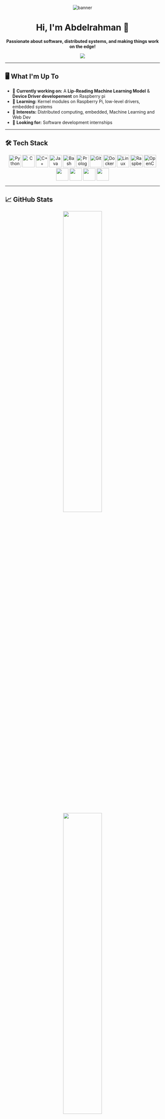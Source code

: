 <!-- Banner (optional, but looks cool!) -->
<p align="center">
  <img src="https://capsule-render.vercel.app/api?type=waving&color=0:F7971E,100:FFD200&height=160&section=header&text=Abdelrahman%20ElShafay&fontAlign=50&fontAlignY=40&fontSize=40&desc=Software%20%7C%20ML%20%7C%20Full%20Stack%20%7C%20Embedded&descSize=20&descAlign=60" alt="banner"/>
</p>

<h1 align="center">Hi, I'm Abdelrahman 👋</h1>

<p align="center">
  <b>Passionate about software, distributed systems, and making things work on the edge!</b>
</p>

<p align="center">
  <img src="https://readme-typing-svg.herokuapp.com?color=36BCF7&lines=Computer+Science+Student;Embedded+Systems+Enthusiast;Always+Learning+New+Tech!"/>
</p>

---

## 🖥️ What I'm Up To

- 🔨 **Currently working on:** A **Lip-Reading Machine Learning Model** & **Device Driver developement** on Raspberry pi 
- 🌱 **Learning:** Kernel modules on Raspberry Pi, low-level drivers, embedded systems  
- 👀 **Interests:** Distributed computing, embedded, Machine Learning and Web Dev  
- 💼 **Looking for:** Software development internships

---

## 🛠️ Tech Stack

<div align="center">
  <img src="https://cdn.jsdelivr.net/gh/devicons/devicon/icons/python/python-original.svg" width="40" alt="Python"/>
  <img src="https://cdn.jsdelivr.net/gh/devicons/devicon/icons/c/c-original.svg" width="40" alt="C"/>
  <img src="https://cdn.jsdelivr.net/gh/devicons/devicon/icons/cplusplus/cplusplus-original.svg" width="40" alt="C++"/>
  <img src="https://cdn.jsdelivr.net/gh/devicons/devicon/icons/java/java-original.svg" width="40" alt="Java"/>
  <img src="https://cdn.jsdelivr.net/gh/devicons/devicon/icons/bash/bash-original.svg" width="40" alt="Bash"/>
  <img src="https://cdn.jsdelivr.net/gh/devicons/devicon/icons/prolog/prolog-original.svg" width="40" alt="Prolog"/>
  <img src="https://cdn.jsdelivr.net/gh/devicons/devicon/icons/git/git-original.svg" width="40" alt="Git"/>
  <img src="https://cdn.jsdelivr.net/gh/devicons/devicon/icons/docker/docker-original.svg" width="40" alt="Docker"/>
  <img src="https://cdn.jsdelivr.net/gh/devicons/devicon/icons/linux/linux-original.svg" width="40" alt="Linux"/>
  <img src="https://cdn.jsdelivr.net/gh/devicons/devicon/icons/raspberrypi/raspberrypi-original.svg" width="40" alt="Raspberry Pi"/>
  <img src="https://cdn.jsdelivr.net/gh/devicons/devicon/icons/opencv/opencv-original.svg" width="40" alt="OpenCV"/>
  <img src="https://cdn.jsdelivr.net/gh/devicons/devicon/icons/azuresqldatabase/azuresqldatabase-original.svg" width="40"/>
  <img src="https://cdn.jsdelivr.net/gh/devicons/devicon@latest/icons/nodejs/nodejs-original-wordmark.svg" width="40"/>
  <img src="https://cdn.jsdelivr.net/gh/devicons/devicon@latest/icons/javascript/javascript-original.svg"  width="40"/>
  <img src="https://cdn.jsdelivr.net/gh/devicons/devicon@latest/icons/typescript/typescript-original.svg"  width="40"/>               
</div>

---

## 📈 GitHub Stats

<p align="center">
  <img src="https://github-readme-stats.vercel.app/api?username=abdelshafei&show_icons=true&theme=chartreuse-dark" height="50%">
  <img src="https://github-readme-stats.vercel.app/api/top-langs/?username=abdelshafei&layout=compact&theme=radical" height="50%"/>
  <img src="https://streak-stats.demolab.com/?user=abdelshafei&theme=black-ice&date_format=M%20j%5B%2C%20Y%5D" width="60%" height="50%"/>
</p>
</p>

---

## 📫 Contact Me

<p align="center">
  <a href="mailto:ar.elshafei@gmail.com">
    <img src="https://img.shields.io/badge/gmail-red?style=for-the-badge&logo=gmail&logoColor=white" alt="gmail Badge"/>
  </a>
  <a href="https://www.linkedin.com/in/abdelshafei">
    <img src="https://cdn.jsdelivr.net/gh/devicons/devicon@latest/icons/linkedin/linkedin-original.svg" width="40" />
  </a>
</p>

---

<blockquote>
  <p align="center"><i>“Code is like humor. When you have to explain it, it’s bad.” – Cory House</i></p>
</blockquote>
